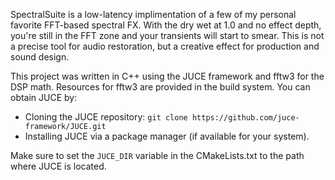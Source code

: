 SpectralSuite is a low-latency implimentation of a few of my personal favorite FFT-based spectral FX. With the dry wet at 1.0 and no effect depth, you're still in the FFT zone and your transients will start to smear. This is not a precise tool for audio restoration, but a creative effect for production and sound design.

This project was written in C++ using the JUCE framework and fftw3 for the DSP math. 
Resources for fftw3 are provided in the build system. You can obtain JUCE by:

- Cloning the JUCE repository: `git clone https://github.com/juce-framework/JUCE.git`
- Installing JUCE via a package manager (if available for your system).

Make sure to set the `JUCE_DIR` variable in the CMakeLists.txt to the path where JUCE is located.
